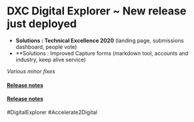 # DXC Digital Explorer ~ New release just deployed

- **Solutions : Technical Excellence 2020** (landing page, submissions dashboard, people vote)
- **Solutions : Improved Capture forms (markdown tool, accounts and industry, keep alive service)

_Various minor fixes_

#### [Release notes](https://github.com/dxc-technology/dxc-digitalexplorer/blob/master/ReleaseNotes/2019.07.31.md)
#### [Release notes](https://github.com/dxc-technology/dxc-digitalexplorer/blob/master/ReleaseNotes/2019.08.02.md)

#DigitalExplorer #Accelerate2Digital